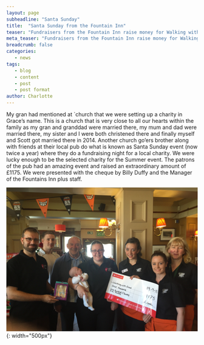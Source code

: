 ```yaml
---
layout: page
subheadline: "Santa Sunday"
title:  "Santa Sunday from the Fountain Inn"
teaser: "Fundraisers from the Fountain Inn raise money for Walking with Grace"
meta_teaser: "Fundraisers from the Fountain Inn raise money for Walking with Grace"
breadcrumb: false
categories:
   - news
tags:
   - blog
   - content
   - post
   - post format
author: Charlotte
---
```

My gran had mentioned at `church that we were setting up a charity in Grace’s name. This is a church that is very close to all our hearts within the family as my gran and granddad were married there, my mum and dad were married there, my sister and I were both christened there and finally myself and Scott got married there in 2014. Another church go’ers brother along with friends at their local pub do what is known as Santa Sunday event (now twice a year) where they do a fundraising night for a local charity. We were lucky enough to be the selected charity for the Summer event. The patrons of the pub had an amazing event and raised an extraordinary amount of £1175. We were presented with the cheque by Billy Duffy and the Manager of the Fountains Inn plus staff.

![Staff and Patrons Fountain Inn](/images/santa_sunday.jpg){: width="500px"}
